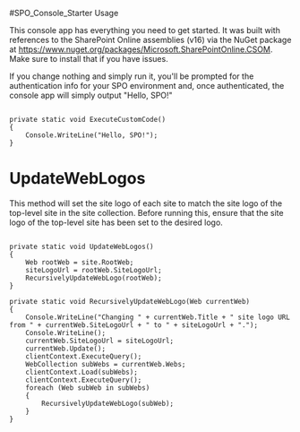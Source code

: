 #SPO_Console_Starter Usage

This console app has everything you need to get started.  It was built with references to the SharePoint Online assemblies (v16) via the NuGet package at https://www.nuget.org/packages/Microsoft.SharePointOnline.CSOM.  Make sure to install that if you have issues.

If you change nothing and simply run it, you'll be prompted for the authentication info for your SPO environment and, once authenticated, the console app will simply output "Hello, SPO!"
<pre><code>
private static void ExecuteCustomCode() 
{
    Console.WriteLine("Hello, SPO!"); 
}
</code></pre>

# UpdateWebLogos
This method will set the site logo of each site to match the site logo of the top-level site in the site collection.  Before running this, ensure that the site logo of the top-level site has been set to the desired logo.
<pre><code>
private static void UpdateWebLogos()
{
    Web rootWeb = site.RootWeb;
    siteLogoUrl = rootWeb.SiteLogoUrl;
    RecursivelyUpdateWebLogo(rootWeb);
}

private static void RecursivelyUpdateWebLogo(Web currentWeb)
{
    Console.WriteLine("Changing " + currentWeb.Title + " site logo URL from " + currentWeb.SiteLogoUrl + " to " + siteLogoUrl + ".");
    Console.WriteLine();
    currentWeb.SiteLogoUrl = siteLogoUrl;
    currentWeb.Update();
    clientContext.ExecuteQuery();
    WebCollection subWebs = currentWeb.Webs;
    clientContext.Load(subWebs);
    clientContext.ExecuteQuery();
    foreach (Web subWeb in subWebs)
    {
        RecursivelyUpdateWebLogo(subWeb);
    }
}
</code></pre>
